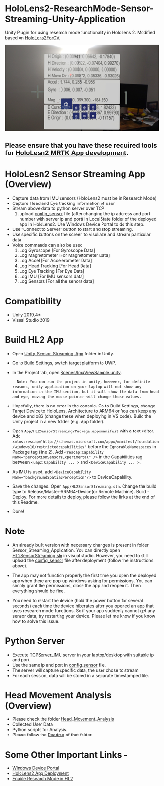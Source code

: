 # HoloLens2-ResearchMode-Sensor-Streaming-Unity-Application

Unity Plugin for using research mode functionality in HoloLens 2. Modified based on [HoloLens2ForCV](https://github.com/microsoft/HoloLens2ForCV).

![Picture from HL2 Sensor Streaming App](https://github.com/chandms/HoloLens2-ResearchMode-Unity/blob/master/hololens_app.jpg)

## Please ensure that you have these required tools for [HoloLesn2 MRTK App development](https://learn.microsoft.com/en-us/windows/mixed-reality/develop/install-the-tools).

# HoloLesn2 Sensor Streaming App (Overview)

- Capture data from IMU sensors (HoloLens2 must be in Research Mode)
- Capture Head and Eye tracking information of user
- Stream above data to python server over TCP
  1. upload [config_sensor](https://github.com/chandms/HoloLens2-ResearchMode-Unity/blob/master/config_sensor.txt) file (after changing the ip address and port number with server ip and port) in LocalState folder of the deployed app in HoloLens2. Use Windows Device Portal to do this step.
- Use "Connect to Server" button to start and stop streaming.
- Use specific buttons on the screen to visuliaze and stream particular data
- Voice commands can also be used
  1. Log Gyroscope [For Gyroscope Data]
  2. Log Magnetometer [For Magnetometer Data]
  3. Log Accel [For Accelerometer Data]
  4. Log Head Tracking [For Head Data]
  5. Log Eye Tracking [For Eye Data]
  6. Log IMU [For IMU sensors data]
  7. Log Sensors [For all the senors data]


# Compatibility
- Unity 2019.4*
- Visual Studio 2019


# Build HL2 App
- Open [Unity_Sensor_Streaming_App](https://github.com/chandms/HoloLens2-ResearchMode-Unity/tree/master/Unity_Sensor_Streaming_App) folder in Unity.

- Go to Build Settings, switch target platform to UWP.

- In the Project tab, open [Scenes/ImuViewSample.unity](https://github.com/chandms/HoloLens2-ResearchMode-Unity/blob/master/Unity_Sensor_Streaming_App/Assets/Scenes/ImuViewSample.unity).
    
        Note: You can run the project in unity, however, for definite reasons, unity application on your laptop will not show any information in the IMU section, but it will show the data from head and eye, moving the mouse pointer will change those values.

- Hopefully, there is no error in the console. Go to Build Settings, change Target Device to HoloLens, Architecture to ARM64 or You can keep any device and x86 (change these when deploying in VS code). Build the Unity project in a new folder (e.g. App folder).

- Open `App/HL2SensorStreaming/Package.appxmanifest` with a text editor. Add `xmlns:rescap="http://schemas.microsoft.com/appx/manifest/foundation/windows10/restrictedcapabilities"` before the `IgnorableNamespaces` in Package tag (line 2). Add `<rescap:Capability Name="perceptionSensorsExperimental" />` in the Capabilities tag between `<uap2:Capability ... >` and `<DeviceCapability ... >`. 

- As IMU is used, add `<DeviceCapability Name="backgroundSpatialPerception"/>` to DeviceCapability.

- Save the changes. Open `App/HL2SensorStreaming.sln`. Change the build type to Release/Master-ARM64-Device(or Remote Machine). Build - Deploy. For more details to deploy, please follow the links at the end of this Readme.
- Done!


# Note
- An already built version with necessary changes is present in folder Sensor_Streaming_Application. You can directly open [HL2SensorStreaming.sln](https://github.com/chandms/HoloLens2-ResearchMode-Unity/blob/master/Sensor_Streaming_Application/HL2SensorStreaming.sln) in visual studio. However, you need to still upload the
[config_sensor](https://github.com/chandms/HoloLens2-ResearchMode-Unity/blob/master/config_sensor.txt) file after deployment (follow the instructions above).

- The app may not function properly the first time you open the deployed app when there are pop-up windows asking for permissions. You can simply grant the permissions, close the app and reopen it. Then everything should be fine.

- You need to restart the device (hold the power button for several seconds) each time the device hiberates after you opened an app that uses research mode functions. So if your app suddenly cannot get any sensor data, try restarting your device. Please let me know if you know how to solve this issue.


# Python Server
- Execute [TCPServer_IMU](https://github.com/chandms/HoloLens2-ResearchMode-Unity/blob/master/python_servers/TCPServer_IMU.py) server in your laptop/desktop with suitable ip and port.
- Use the same ip and port in [config_sensor](https://github.com/chandms/HoloLens2-ResearchMode-Unity/blob/master/config_sensor.txt) file.
- The server will capture specific data, the user chose to stream
- For each session, data will be stored in a separate timestamped file.

# Head Movement Analysis (Overview)
  - Please check the folder [Head_Movement_Analysis](https://github.com/chandms/HoloLens2-ResearchMode-Unity/tree/master/Head_Movement_Analysis)
  - Collected User Data
  - Python scripts for Analysis.
  - Please follow the [Readme](https://github.com/chandms/HoloLens2-ResearchMode-Unity/blob/master/Head_Movement_Analysis/README.md) of that folder.

# Some Other Important Links - 
  - [Windows Device Portal](https://learn.microsoft.com/en-us/windows/mixed-reality/develop/advanced-concepts/using-the-windows-device-portal)
  - [HoloLens2 App Deployment](https://learn.microsoft.com/en-us/windows/mixed-reality/develop/advanced-concepts/using-visual-studio?tabs=hl2)
  - [Enable Research Mode in HL2](https://learn.microsoft.com/en-us/windows/mixed-reality/develop/advanced-concepts/research-mode)
